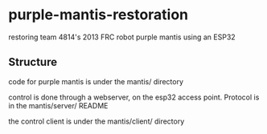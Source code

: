 # purple-mantis-restoration
restoring team 4814's 2013 FRC robot purple mantis using an ESP32 

## Structure
code for purple mantis is under the mantis/ directory

control is done through a webserver, on the esp32 access point. 
Protocol is in the mantis/server/ README

the control client is under the mantis/client/ directory
